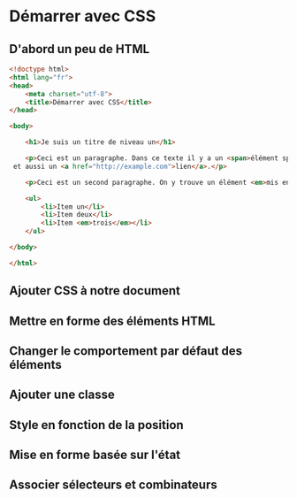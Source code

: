 # Démarrer avec CSS

## D'abord un peu de HTML

````html
<!doctype html>
<html lang="fr">
<head>
    <meta charset="utf-8">
    <title>Démarrer avec CSS</title>
</head>

<body>

    <h1>Je suis un titre de niveau un</h1>

    <p>Ceci est un paragraphe. Dans ce texte il y a un <span>élément span</span>
 et aussi un <a href="http://example.com">lien</a>.</p>

    <p>Ceci est un second paragraphe. On y trouve un élément <em>mis en valeur</em>.</p>

    <ul>
        <li>Item un</li>
        <li>Item deux</li>
        <li>Item <em>trois</em></li>
    </ul>

</body>

</html>

````

## Ajouter CSS à notre document

## Mettre en forme des éléments HTML

## Changer le comportement par défaut des éléments

## Ajouter une classe

## Style en fonction de la position

## Mise en forme basée sur l'état

## Associer sélecteurs et combinateurs